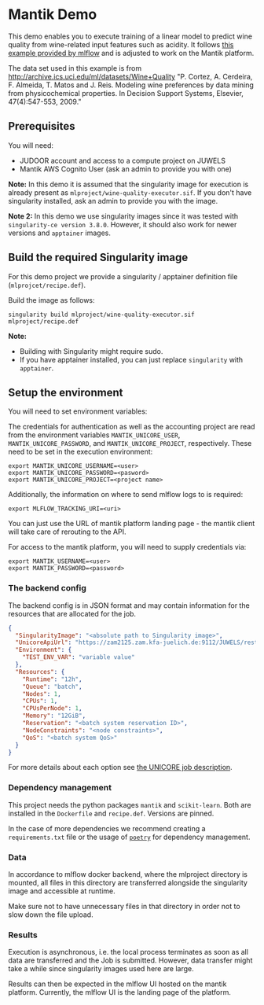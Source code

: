 # Mantik Demo

This demo enables you to execute training of a linear model to predict wine quality
from wine-related input features such as acidity. It follows
[this example provided by mlflow](https://github.com/mlflow/mlflow/tree/master/examples/docker)
and is adjusted to work on the Mantik platform.

The data set used in this example is from
http://archive.ics.uci.edu/ml/datasets/Wine+Quality
"P. Cortez, A. Cerdeira, F. Almeida, T. Matos and J. Reis.
Modeling wine preferences by data mining from physicochemical properties.
In Decision Support Systems, Elsevier, 47(4):547-553, 2009."

## Prerequisites

You will need:
 - JUDOOR account and access to a compute project on JUWELS
 - Mantik AWS Cognito User (ask an admin to provide you with one)

**Note:** In this demo it is assumed that the singularity image for execution is already
present as `mlproject/wine-quality-executor.sif`. If you don't have singularity
installed, ask an admin to provide you with the image.

**Note 2:** In this demo we use singularity images since it was tested with `singularity-ce version 3.8.0`. However, it should also work for newer versions and `apptainer` images. 

## Build the required Singularity image

For this demo project we provide a singularity / apptainer definition file (`mlprojcet/recipe.def`).

Build the image as follows:

```commandline
singularity build mlproject/wine-quality-executor.sif mlproject/recipe.def
```

**Note:** 
 - Building with Singularity might require sudo.
 - If you have apptainer installed, you can just replace `singularity` with `apptainer`.

## Setup the environment

You will need to set environment variables:

The credentials for authentication as well as the accounting project are read
from the environment variables `MANTIK_UNICORE_USER`, `MANTIK_UNICORE_PASSWORD`,
and `MANTIK_UNICORE_PROJECT`, respectively. These need to be
set in the execution environment:

```commandline
export MANTIK_UNICORE_USERNAME=<user>
export MANTIK_UNICORE_PASSWORD=<pasword>
export MANTIK_UNICORE_PROJECT=<project name>
```

Additionally, the information on where to send mlflow logs to is required:

```commandline
export MLFLOW_TRACKING_URI=<uri>
```

You can just use the URL of mantik platform landing page - the mantik client will take care of rerouting to the API.

For access to the mantik platform, you will need to supply credentials via:

```commandline
export MANTIK_USERNAME=<user>
export MANTIK_PASSWORD=<password>
```

### The backend config

The backend config is in JSON format and may contain information for the resources
that are allocated for the job.
```JSON
{
  "SingularityImage": "<absolute path to Singularity image>",
  "UnicoreApiUrl": "https://zam2125.zam.kfa-juelich.de:9112/JUWELS/rest/core",
  "Environment": {
    "TEST_ENV_VAR": "variable value"
  },
  "Resources": {
    "Runtime": "12h",
    "Queue": "batch",
    "Nodes": 1,
    "CPUs": 1,
    "CPUsPerNode": 1,
    "Memory": "12GiB",
    "Reservation": "<batch system reservation ID>",
    "NodeConstraints": "<node constraints>",
    "QoS": "<batch system QoS>"
  }
}
```
For more details about each option see
[the UNICORE job description](https://sourceforge.net/p/unicore/wiki/Job_Description/).

### Dependency management

This project needs the python packages `mantik` and `scikit-learn`. Both are 
installed in the `Dockerfile` and `recipe.def`. Versions are pinned.

In the case of more dependencies we recommend creating a `requirements.txt`
file or the usage of [`poetry`](https://python-poetry.org/) for dependency 
management.


### Data

In accordance to mlflow docker backend, where the mlproject directory is mounted, all
files in this directory are transferred alongside the singularity image and accessible
at runtime.

Make sure not to have unnecessary files in that directory in order not to slow down
the file upload.


### Results

Execution is asynchronous, i.e. the local process terminates as soon as all data are
transferred and the Job is submitted. However, data transfer might take a while since
singularity images used here are large.

Results can then be expected in the mlflow UI hosted on the mantik platform. Currently, the mlflow UI 
is the landing page of the platform.
